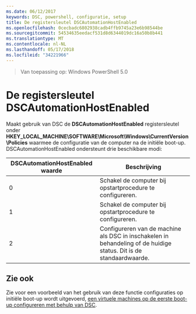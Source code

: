 ```yaml
---
ms.date: 06/12/2017
keywords: DSC, powershell, configuratie, setup
title: De registersleutel DSCAutomationHostEnabled
ms.openlocfilehash: 0cecbadc6802938cadb4ffb9745a23e6b98544be
ms.sourcegitcommit: 54534635eedacf531d8d6344019dc16a50b8b441
ms.translationtype: MT
ms.contentlocale: nl-NL
ms.lasthandoff: 05/17/2018
ms.locfileid: "34221966"
---
```

>Van toepassing op: Windows PowerShell 5.0

# <a name="dscautomationhostenabled-registry-key"></a>De registersleutel DSCAutomationHostEnabled

Maakt gebruik van DSC de **DSCAutomationHostEnabled** registersleutel onder **HKEY_LOCAL_MACHINE\SOFTWARE\Microsoft\Windows\CurrentVersion\Policies** waarmee de configuratie van de computer na de initiële boot-up.
DSCAutomationHostEnabled ondersteunt drie beschikbare modi:

|  DSCAutomationHostEnabled waarde  |  Beschrijving   |
|---|---|
0 | Schakel de computer bij opstartprocedure te configureren. |
1 | Schakel de computer bij opstartprocedure te configureren. |
2 | Configureren van de machine als DSC in inschakelen in behandeling of de huidige status. Dit is de standaardwaarde. |

## <a name="see-also"></a>Zie ook

Zie voor een voorbeeld van het gebruik van deze functie configuraties op initiële boot-up wordt uitgevoerd, [een virtuele machines op de eerste boot-up configureren met behulp van DSC](bootstrapDsc.md).